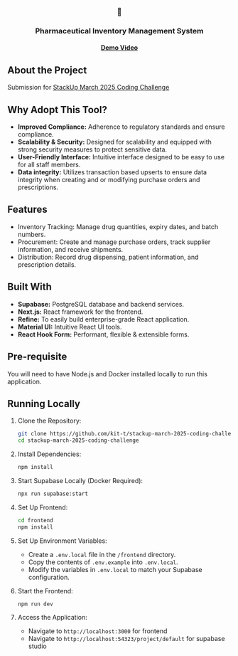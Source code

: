 <br />
<div align="center">
  <h3 style="border-bottom: 0;">💊</h3>

  <h3 align="center" style="border-bottom: 0;">Pharmaceutical Inventory Management System</h3>

  <h4><a href="https://youtu.be/tVA-JaVj-Io">Demo Video</a></h4>
</div>

## About the Project

Submission for [StackUp March 2025 Coding Challenge](https://hackathon.stackup.dev/web/events/stackup-march-2025-coding-challenge)

## Why Adopt This Tool?

* **Improved Compliance:** Adherence to regulatory standards and ensure compliance.
* **Scalability & Security:** Designed for scalability and equipped with strong security measures to protect sensitive data.
* **User-Friendly Interface:** Intuitive interface designed to be easy to use for all staff members.
* **Data integrity:** Utilizes transaction based upserts to ensure data integrity when creating and or modifying purchase orders and prescriptions.

## Features

* Inventory Tracking: Manage drug quantities, expiry dates, and batch numbers.
* Procurement: Create and manage purchase orders, track supplier information, and receive shipments.
* Distribution: Record drug dispensing, patient information, and prescription details.

## Built With

* **Supabase:** PostgreSQL database and backend services.
* **Next.js:** React framework for the frontend.
* **Refine:** To easily build enterprise-grade React application.
* **Material UI:** Intuitive React UI tools.
* **React Hook Form:** Performant, flexible & extensible forms.

## Pre-requisite

You will need to have Node.js and Docker installed locally to run this application.

## Running Locally

1.  Clone the Repository:
    ```bash
    git clone https://github.com/kit-t/stackup-march-2025-coding-challenge.git
    cd stackup-march-2025-coding-challenge
    ```

2.  Install Dependencies:
    ```bash
    npm install
    ```

3.  Start Supabase Locally (Docker Required):
    ```bash
    npx run supabase:start
    ```

4. Set Up Frontend:
    ```bash
    cd frontend
    npm install
    ```

5.  Set Up Environment Variables:
    * Create a `.env.local` file in the `/frontend` directory.
    * Copy the contents of `.env.example` into `.env.local`.
    * Modify the variables in `.env.local` to match your Supabase configuration.

6.  Start the Frontend:
    ```bash
    npm run dev
    ```

7.  Access the Application:
    * Navigate to `http://localhost:3000` for frontend
    * Navigate to `http://localhost:54323/project/default` for supabase studio